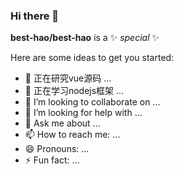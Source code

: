 ### Hi there 👋


**best-hao/best-hao** is a ✨ _special_ ✨ 

Here are some ideas to get you started:

- 🔭 正在研究vue源码 ...
- 🌱 正在学习nodejs框架 ...
- 👯 I’m looking to collaborate on ...
- 🤔 I’m looking for help with ...
- 💬 Ask me about ...
- 📫 How to reach me: ...
- 😄 Pronouns: ...
- ⚡ Fun fact: ...

